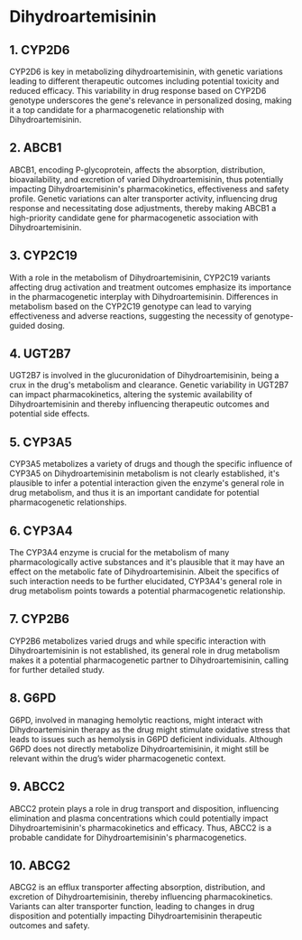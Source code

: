 # Dihydroartemisinin

## 1. CYP2D6
CYP2D6 is key in metabolizing dihydroartemisinin, with genetic variations leading to different therapeutic outcomes including potential toxicity and reduced efficacy. This variability in drug response based on CYP2D6 genotype underscores the gene's relevance in personalized dosing, making it a top candidate for a pharmacogenetic relationship with Dihydroartemisinin.

## 2. ABCB1
ABCB1, encoding P-glycoprotein, affects the absorption, distribution, bioavailability, and excretion of varied Dihydroartemisinin, thus potentially impacting Dihydroartemisinin's pharmacokinetics, effectiveness and safety profile. Genetic variations can alter transporter activity, influencing drug response and necessitating dose adjustments, thereby making ABCB1 a high-priority candidate gene for pharmacogenetic association with Dihydroartemisinin.

## 3. CYP2C19
With a role in the metabolism of Dihydroartemisinin, CYP2C19 variants affecting drug activation and treatment outcomes emphasize its importance in the pharmacogenetic interplay with Dihydroartemisinin. Differences in metabolism based on the CYP2C19 genotype can lead to varying effectiveness and adverse reactions, suggesting the necessity of genotype-guided dosing.

## 4. UGT2B7
UGT2B7 is involved in the glucuronidation of Dihydroartemisinin, being a crux in the drug's metabolism and clearance. Genetic variability in UGT2B7 can impact pharmacokinetics, altering the systemic availability of Dihydroartemisinin and thereby influencing therapeutic outcomes and potential side effects.

## 5. CYP3A5
CYP3A5 metabolizes a variety of drugs and though the specific influence of CYP3A5 on Dihydroartemisinin metabolism is not clearly established, it's plausible to infer a potential interaction given the enzyme's general role in drug metabolism, and thus it is an important candidate for potential pharmacogenetic relationships.

## 6. CYP3A4
The CYP3A4 enzyme is crucial for the metabolism of many pharmacologically active substances and it's plausible that it may have an effect on the metabolic fate of Dihydroartemisinin. Albeit the specifics of such interaction needs to be further elucidated, CYP3A4's general role in drug metabolism points towards a potential pharmacogenetic relationship.

## 7. CYP2B6
CYP2B6 metabolizes varied drugs and while specific interaction with Dihydroartemisinin is not established, its general role in drug metabolism makes it a potential pharmacogenetic partner to Dihydroartemisinin, calling for further detailed study.

## 8. G6PD
G6PD, involved in managing hemolytic reactions, might interact with Dihydroartemisinin therapy as the drug might stimulate oxidative stress that leads to issues such as hemolysis in G6PD deficient individuals. Although G6PD does not directly metabolize Dihydroartemisinin, it might still be relevant within the drug’s wider pharmacogenetic context.

## 9. ABCC2
ABCC2 protein plays a role in drug transport and disposition, influencing elimination and plasma concentrations which could potentially impact Dihydroartemisinin's pharmacokinetics and efficacy. Thus, ABCC2 is a probable candidate for Dihydroartemisinin's pharmacogenetics.

## 10. ABCG2
ABCG2 is an efflux transporter affecting absorption, distribution, and excretion of Dihydroartemisinin, thereby influencing pharmacokinetics. Variants can alter transporter function, leading to changes in drug disposition and potentially impacting Dihydroartemisinin therapeutic outcomes and safety.

